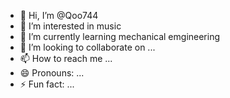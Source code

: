 - 👋 Hi, I’m @Qoo744
- 👀 I’m interested in music
- 🌱 I’m currently learning mechanical emgineering
- 💞️ I’m looking to collaborate on ...
- 📫 How to reach me ...
- 😄 Pronouns: ...
- ⚡ Fun fact: ...

<!---
Qoo744/Qoo744 is a ✨ special ✨ repository because its `README.md` (this file) appears on your GitHub profile.
You can click the Preview link to take a look at your changes.
--->
